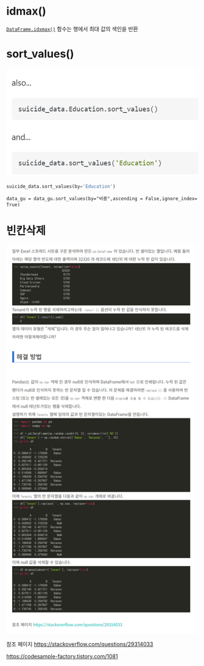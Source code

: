 # idmax()

 [`DataFrame.idxmax()`](https://pandas.pydata.org/pandas-docs/stable/reference/api/pandas.DataFrame.idxmax.html) 함수는 행에서 최대 값의 색인을 반환

# sort_values()

![image-20220304145002538](데이터프레임.assets/image-20220304145002538.png)

```py
suicide_data.sort_values(by='Education')
```

```
data_gu = data_gu.sort_values(by="비중",ascending = False,ignore_index= True)
```

# 빈칸삭제

![image-20220210110338311](데이터프레임.assets/image-20220210110338311.png)

참조 페이지 https://stackoverflow.com/questions/29314033

 https://codesample-factory.tistory.com/1081